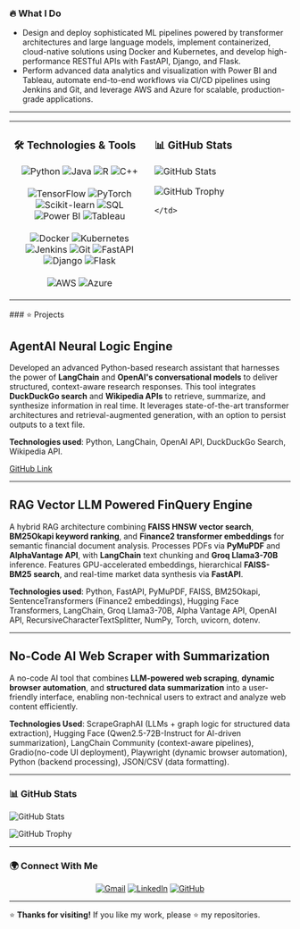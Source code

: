 ### 🔥 What I Do
- Design and deploy sophisticated ML pipelines powered by transformer architectures and large language models, implement containerized, cloud-native solutions using Docker and Kubernetes, and develop high-performance RESTful APIs with FastAPI, Django, and Flask.
- Perform advanced data analytics and visualization with Power BI and Tableau, automate end-to-end workflows via CI/CD pipelines using Jenkins and Git, and leverage AWS and Azure for scalable, production-grade applications.
---
<table>
  <tr>
    <td valign="top" width="50%">
      <h3>🛠️ Technologies & Tools</h3>
      <p align="center">
        <!-- Programming Languages -->
        <img src="https://img.shields.io/badge/-Python-3776AB?style=flat&logo=python&logoColor=white" alt="Python" /> 
        <img src="https://img.shields.io/badge/-Java-007396?style=flat&logo=java&logoColor=white" alt="Java" /> 
        <img src="https://img.shields.io/badge/-R-276DC3?style=flat&logo=r&logoColor=white" alt="R" /> 
        <img src="https://img.shields.io/badge/-C++-00599C?style=flat&logo=c%2B%2B&logoColor=white" alt="C++" />
        <br /><br />
        <!-- ML & Data Analysis -->
        <img src="https://img.shields.io/badge/-TensorFlow-FF6F00?style=flat&logo=tensorflow&logoColor=white" alt="TensorFlow" />
        <img src="https://img.shields.io/badge/-PyTorch-EE4C2C?style=flat&logo=pytorch&logoColor=white" alt="PyTorch" />
        <img src="https://img.shields.io/badge/-Scikit--learn-F7931E?style=flat&logo=scikit-learn&logoColor=white" alt="Scikit-learn" />
        <img src="https://img.shields.io/badge/-SQL-4479A1?style=flat&logo=postgresql&logoColor=white" alt="SQL" />
        <img src="https://img.shields.io/badge/-Power%20BI-F2C811?style=flat&logo=powerbi&logoColor=black" alt="Power BI" />
        <img src="https://img.shields.io/badge/-Tableau-E97627?style=flat&logo=tableau&logoColor=white" alt="Tableau" />
        <br /><br />
        <!-- MLOps & Web Frameworks -->
        <img src="https://img.shields.io/badge/-Docker-2496ED?style=flat&logo=docker&logoColor=white" alt="Docker" />
        <img src="https://img.shields.io/badge/-Kubernetes-326CE5?style=flat&logo=kubernetes&logoColor=white" alt="Kubernetes" />
        <img src="https://img.shields.io/badge/-Jenkins-D24939?style=flat&logo=jenkins&logoColor=white" alt="Jenkins" />
        <img src="https://img.shields.io/badge/-Git-F05032?style=flat&logo=git&logoColor=white" alt="Git" />
        <img src="https://img.shields.io/badge/-FastAPI-009688?style=flat&logo=fastapi&logoColor=white" alt="FastAPI" />
        <img src="https://img.shields.io/badge/-Django-092E20?style=flat&logo=django&logoColor=white" alt="Django" />
        <img src="https://img.shields.io/badge/-Flask-000000?style=flat&logo=flask&logoColor=white" alt="Flask" />
        <br /><br />
        <!-- Cloud Platforms -->
        <img src="https://img.shields.io/badge/-AWS-232F3E?style=flat&logo=amazon-aws&logoColor=white" alt="AWS" />
        <img src="https://img.shields.io/badge/-Azure-0078D4?style=flat&logo=microsoft-azure&logoColor=white" alt="Azure" />
      </p>
    </td>
    <td valign="top" width="50%">
      <h3>📊 GitHub Stats</h3>

<!-- GitHub Contribution Graph -->
![GitHub Stats](https://github-readme-stats.vercel.app/api?username=asra020601&show_icons=true&theme=light&bg_color=FFFFFF)

<!-- GitHub Trophy  -->
![GitHub Trophy](https://github-profile-trophy.vercel.app/?username=asra020601&theme=light&bg_color=FFFFFF&trophies=award1,award2,award3)

    </td>
  </tr>
</table>
### ⭐ Projects

## AgentAI Neural Logic Engine  
Developed an advanced Python-based research assistant that harnesses the power of **LangChain** and **OpenAI's conversational models** to deliver structured, context-aware research responses. This tool integrates **DuckDuckGo search** and **Wikipedia APIs** to retrieve, summarize, and synthesize information in real time. It leverages state-of-the-art transformer architectures and retrieval-augmented generation, with an option to persist outputs to a text file.  

**Technologies used**: Python, LangChain, OpenAI API, DuckDuckGo Search, Wikipedia API.  

[GitHub Link](https://github.com/asra020601/Agentic-AI-Neural-Logic-Engine)  

---

## RAG Vector LLM Powered FinQuery Engine  
A hybrid RAG architecture combining **FAISS HNSW vector search**, **BM25Okapi keyword ranking**, and **Finance2 transformer embeddings** for semantic financial document analysis. Processes PDFs via **PyMuPDF** and **AlphaVantage API**, with **LangChain** text chunking and **Groq Llama3-70B** inference. Features GPU-accelerated embeddings, hierarchical **FAISS-BM25 search**, and real-time market data synthesis via **FastAPI**.  

**Technologies used**: Python, FastAPI, PyMuPDF, FAISS, BM25Okapi, SentenceTransformers (Finance2 embeddings), Hugging Face Transformers, LangChain, Groq Llama3-70B, Alpha Vantage API, OpenAI API, RecursiveCharacterTextSplitter, NumPy, Torch, uvicorn, dotenv.  

---

## No-Code AI Web Scraper with Summarization  
A no-code AI tool that combines **LLM-powered web scraping**, **dynamic browser automation**, and **structured data summarization** into a user-friendly interface, enabling non-technical users to extract and analyze web content efficiently.

**Technologies Used**: ScrapeGraphAI (LLMs + graph logic for structured data extraction), Hugging Face (Qwen2.5-72B-Instruct for AI-driven summarization), LangChain Community (context-aware pipelines), Gradio(no-code UI deployment), Playwright (dynamic browser automation), Python (backend processing), JSON/CSV (data formatting).  

---
### 📊 GitHub Stats
<!-- GitHub Contribution Graph -->
![GitHub Stats](https://github-readme-stats.vercel.app/api?username=asra020601&show_icons=true&theme=light&bg_color=FFFFFF)

<!-- GitHub Trophy  -->
![GitHub Trophy](https://github-profile-trophy.vercel.app/?username=asra020601&theme=light&bg_color=FFFFFF&trophies=award1,award2,award3)

---
### 🌍 Connect With Me

<p align="center">
  <a href="mailto:asrahussain0206@gmail.com"><img src="https://img.shields.io/badge/Gmail-D14836?style=for-the-badge&logo=gmail&logoColor=white" alt="Gmail"></a>
  <a href="https://www.linkedin.com/in/asra-hussain-69783225b/"><img src="https://img.shields.io/badge/LinkedIn-0077B5?style=for-the-badge&logo=linkedin&logoColor=white" alt="LinkedIn"></a>
  <a href="https://github.com/asra020601"><img src="https://img.shields.io/badge/GitHub-181717?style=for-the-badge&logo=github&logoColor=white" alt="GitHub"></a>
</p>

---

⭐ **Thanks for visiting!** If you like my work, please ⭐ my repositories.
